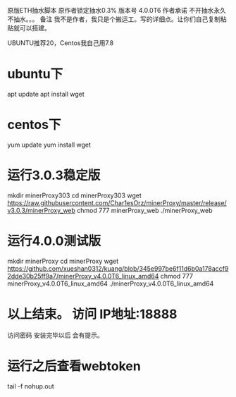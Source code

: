 原版ETH抽水脚本 原作者锁定抽水0.3%  版本号 4.0.0T6 作者承诺 不开抽水永久不抽水。。。
备注 我不是作者，我只是个搬运工。写的详细点。让你们自己复制粘贴就可以搭建。

UBUNTU推荐20，Centos我自己用7.8
# ubuntu下
apt update
apt install wget
# centos下
yum update
yum install wget
# 运行3.0.3稳定版
mkdir minerProxy303
cd minerProxy303
wget https://raw.githubusercontent.com/Char1esOrz/minerProxy/master/release/v3.0.3/minerProxy_web
chmod 777 minerProxy_web
./minerProxy_web
# 运行4.0.0测试版
mkdir minerProxy
cd minerProxy
wget https://github.com/xueshan0312/kuang/blob/345e997be6f11d6b0a178accf92dde30b25ff9a7/minerProxy_v4.0.0T6_linux_amd64
chmod 777 minerProxy_v4.0.0T6_linux_amd64
./minerProxy_v4.0.0T6_linux_amd64
# 以上结束。 访问 IP地址:18888  
访问密码 安装完毕以后 会有提示。


# 运行之后查看webtoken
tail -f nohup.out
